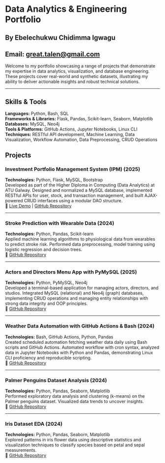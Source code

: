 # Data Analytics & Engineering Portfolio
## By Ebelechukwu Chidimma Igwagu
## Email: great.talen@gmail.com

Welcome to my portfolio showcasing a range of projects that demonstrate my expertise in data analytics, visualization, and database engineering. These projects cover real-world and synthetic datasets, illustrating my ability to deliver actionable insights and robust technical solutions.

---
## Skills & Tools

**Languages:** Python, Bash, SQL  
**Frameworks & Libraries:** Flask, Pandas, Scikit-learn, Seaborn, Matplotlib  
**Databases:** MySQL, Neo4j  
**Tools & Platforms:** GitHub Actions, Jupyter Notebooks, Linux CLI 
**Techniques:** RESTful API development, Machine Learning, Data Visualization, Workflow Automation, Data Preprocessing, CRUD Operations  


## Projects

### Investment Portfolio Management System (IPM) (2025)  
**Technologies:** Python, Flask, MySQL, Bootstrap  
Developed as part of the Higher Diploma in Computing (Data Analytics) at ATU Galway. Designed and normalized a MySQL database, implemented RESTful APIs for user, stock, and transaction management, and built AJAX-powered CRUD interfaces using a modular DAO structure.  
🔗 [Live Demo](https://gtalen.pythonanywhere.com/user) | [GitHub Repository](https://github.com/Gtalen/IPM_web_application_WSAA-coursework.git)  

---

### Stroke Prediction with Wearable Data (2024)  
**Technologies:** Python, Pandas, Scikit-learn  
Applied machine learning algorithms to physiological data from wearables to predict stroke risk. Performed data preprocessing, model training using logistic regression and decision trees.  
🔗 [GitHub Repository](https://github.com/Gtalen/stroke_prediction_PFDA.git)  

---

### Actors and Directors Menu App with PyMySQL (2025)  
**Technologies:** Python, PyMySQL, Neo4j  
Developed a terminal-based application for managing actors, directors, and studios. Integrated MySQL (relational) and Neo4j (graph) databases, implementing CRUD operations and managing entity relationships with strong data integrity and OOP principles.  
🔗 [GitHub Repository](https://github.com/Gtalen/actors_app_menu_design.git)  

---

### Weather Data Automation with GitHub Actions & Bash (2024)  
**Technologies:** Bash, GitHub Actions, Python, Pandas  
Created scheduled automation fetching  weather data daily using Bash scripts and GitHub Actions. Automated workflow with cron syntax, analyzed data in Jupyter Notebooks with Python and Pandas, demonstrating Linux CLI proficiency and reproducible scripting.  
🔗 [GitHub Repository](https://github.com/Gtalen/weather_data_automation_computer_infrastructure.git)  

---

### Palmer Penguins Dataset Analysis (2024)  
**Technologies:** Python, Pandas, Seaborn, Matplotlib  
Performed exploratory data analysis and clustering (k-means) on the Palmer penguins dataset. Visualized data trends to uncover insights.  
🔗 [GitHub Repository](https://github.com/Gtalen/palmer_penguins_eda_data_analytics.git)  

---

### Iris Dataset EDA (2024)  
**Technologies:** Python, Pandas, Seaborn, Matplotlib  
Explored patterns in iris flower data using descriptive statistics and visualization techniques to classify species based on petal and sepal measurements.  
🔗 [GitHub Repository](https://github.com/Gtalen/iris_dataset_eda_pands_project.git)  
